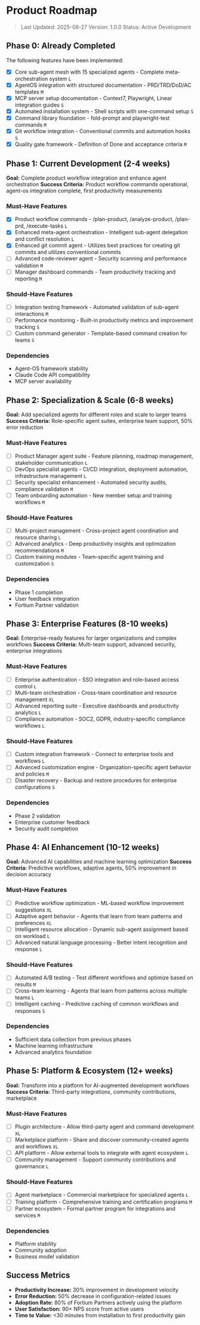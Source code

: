 # Product Roadmap

> Last Updated: 2025-08-27
> Version: 1.0.0
> Status: Active Development

## Phase 0: Already Completed

The following features have been implemented:

- [x] Core sub-agent mesh with 15 specialized agents - Complete meta-orchestration system `L`
- [x] AgentOS integration with structured documentation - PRD/TRD/DoD/AC templates `M`
- [x] MCP server setup documentation - Context7, Playwright, Linear integration guides `S`
- [x] Automated installation system - Shell scripts with one-command setup `S`
- [x] Command library foundation - fold-prompt and playwright-test commands `M`
- [x] Git workflow integration - Conventional commits and automation hooks `S`
- [x] Quality gate framework - Definition of Done and acceptance criteria `M`

## Phase 1: Current Development (2-4 weeks)

**Goal:** Complete product workflow integration and enhance agent orchestration
**Success Criteria:** Product workflow commands operational, agent-os integration complete, first productivity measurements

### Must-Have Features

- [x] Product workflow commands - /plan-product, /analyze-product, /plan-prd, /execute-tasks `L`
- [x] Enhanced meta-agent orchestration - Intelligent sub-agent delegation and conflict resolution `L`
- [x] Enhanced git commit agent - Utilizes best practices for creating git commits and utilizes conventional commits
- [ ] Advanced code-reviewer agent - Security scanning and performance validation `M`
- [ ] Manager dashboard commands - Team productivity tracking and reporting `M`

### Should-Have Features

- [ ] Integration testing framework - Automated validation of sub-agent interactions `M`
- [ ] Performance monitoring - Built-in productivity metrics and improvement tracking `S`
- [ ] Custom command generator - Template-based command creation for teams `S`

### Dependencies

- Agent-OS framework stability
- Claude Code API compatibility
- MCP server availability

## Phase 2: Specialization & Scale (6-8 weeks)

**Goal:** Add specialized agents for different roles and scale to larger teams
**Success Criteria:** Role-specific agent suites, enterprise team support, 50% error reduction

### Must-Have Features

- [ ] Product Manager agent suite - Feature planning, roadmap management, stakeholder communication `L`
- [ ] DevOps specialist agents - CI/CD integration, deployment automation, infrastructure management `L`
- [ ] Security specialist enhancement - Automated security audits, compliance validation `M`
- [ ] Team onboarding automation - New member setup and training workflows `M`

### Should-Have Features

- [ ] Multi-project management - Cross-project agent coordination and resource sharing `L`
- [ ] Advanced analytics - Deep productivity insights and optimization recommendations `M`
- [ ] Custom training modules - Team-specific agent training and customization `S`

### Dependencies

- Phase 1 completion
- User feedback integration
- Fortium Partner validation

## Phase 3: Enterprise Features (8-10 weeks)

**Goal:** Enterprise-ready features for larger organizations and complex workflows
**Success Criteria:** Multi-team support, advanced security, enterprise integrations

### Must-Have Features

- [ ] Enterprise authentication - SSO integration and role-based access control `L`
- [ ] Multi-team orchestration - Cross-team coordination and resource management `XL`
- [ ] Advanced reporting suite - Executive dashboards and productivity analytics `L`
- [ ] Compliance automation - SOC2, GDPR, industry-specific compliance workflows `L`

### Should-Have Features

- [ ] Custom integration framework - Connect to enterprise tools and workflows `L`
- [ ] Advanced customization engine - Organization-specific agent behavior and policies `M`
- [ ] Disaster recovery - Backup and restore procedures for enterprise configurations `S`

### Dependencies

- Phase 2 validation
- Enterprise customer feedback
- Security audit completion

## Phase 4: AI Enhancement (10-12 weeks)

**Goal:** Advanced AI capabilities and machine learning optimization
**Success Criteria:** Predictive workflows, adaptive agents, 50% improvement in decision accuracy

### Must-Have Features

- [ ] Predictive workflow optimization - ML-based workflow improvement suggestions `XL`
- [ ] Adaptive agent behavior - Agents that learn from team patterns and preferences `XL`
- [ ] Intelligent resource allocation - Dynamic sub-agent assignment based on workload `L`
- [ ] Advanced natural language processing - Better intent recognition and response `L`

### Should-Have Features

- [ ] Automated A/B testing - Test different workflows and optimize based on results `M`
- [ ] Cross-team learning - Agents that learn from patterns across multiple teams `L`
- [ ] Intelligent caching - Predictive caching of common workflows and responses `S`

### Dependencies

- Sufficient data collection from previous phases
- Machine learning infrastructure
- Advanced analytics foundation

## Phase 5: Platform & Ecosystem (12+ weeks)

**Goal:** Transform into a platform for AI-augmented development workflows
**Success Criteria:** Third-party integrations, community contributions, marketplace

### Must-Have Features

- [ ] Plugin architecture - Allow third-party agent and command development `XL`
- [ ] Marketplace platform - Share and discover community-created agents and workflows `XL`
- [ ] API platform - Allow external tools to integrate with agent ecosystem `L`
- [ ] Community management - Support community contributions and governance `L`

### Should-Have Features

- [ ] Agent marketplace - Commercial marketplace for specialized agents `L`
- [ ] Training platform - Comprehensive training and certification programs `M`
- [ ] Partner ecosystem - Formal partner program for integrations and services `M`

### Dependencies

- Platform stability
- Community adoption
- Business model validation

## Success Metrics

- **Productivity Increase:** 30% improvement in development velocity
- **Error Reduction:** 50% decrease in configuration-related issues
- **Adoption Rate:** 80% of Fortium Partners actively using the platform
- **User Satisfaction:** 90+ NPS score from active users
- **Time to Value:** <30 minutes from installation to first productivity gain
